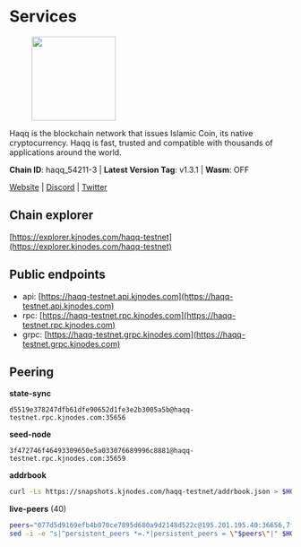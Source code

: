 # Services

<figure><img src="https://raw.githubusercontent.com/kj89/testnet_manuals/main/pingpub/logos/haqq.png" width="150" alt=""><figcaption></figcaption></figure>

Haqq is the blockchain network that issues Islamic Coin,  its native cryptocurrency. Haqq is fast, trusted and  compatible with thousands of applications around the world.

**Chain ID**: haqq_54211-3 | **Latest Version Tag**: v1.3.1 | **Wasm**: OFF

[Website](https://islamiccoin.net) | [Discord](https://discord.gg/hU9MHG5kZq) | [Twitter](https://twitter.com/Islamic_Coin)




## Chain explorer
[https://explorer.kjnodes.com/haqq-testnet](https://explorer.kjnodes.com/haqq-testnet)

## Public endpoints

* api: [https://haqq-testnet.api.kjnodes.com](https://haqq-testnet.api.kjnodes.com)
* rpc: [https://haqq-testnet.rpc.kjnodes.com](https://haqq-testnet.rpc.kjnodes.com)
* grpc: [https://haqq-testnet.grpc.kjnodes.com](https://haqq-testnet.grpc.kjnodes.com)

## Peering

**state-sync**

```text
d5519e378247dfb61dfe90652d1fe3e2b3005a5b@haqq-testnet.rpc.kjnodes.com:35656
```

**seed-node**

```text
3f472746f46493309650e5a033076689996c8881@haqq-testnet.rpc.kjnodes.com:35659
```

**addrbook**
```bash
curl -Ls https://snapshots.kjnodes.com/haqq-testnet/addrbook.json > $HOME/.haqqd/config/addrbook.json
```

**live-peers** (40)
```bash
peers="077d5d9169efb4b070ce7895d680a9d2148d522c@195.201.195.40:36656,7f2828e3910a4b165a65e5bfb2465c1e809bad3b@65.108.48.182:26656,d5519e378247dfb61dfe90652d1fe3e2b3005a5b@65.109.68.190:35656,6771e65c1b30cc514faf5943320fdda480fe9124@95.216.39.183:26656,32a8eec046b95e8646ff0810b4596dc7083a0beb@65.108.145.131:26656,56158e0f2acf850114e82644afceb565a73b08cc@185.144.99.95:26656,23ff658b56fbb8bc73372973a34733ff5d79b435@142.132.202.50:11604,2d13d679b64e1a574904a140f72815644ec71131@65.21.133.125:30656,dd5ebfba86d8b5ff9c6ea3eb340fdb30e4c6990f@162.55.102.45:26656,927a323649e7dd8d4c75da6e5edaee439652b46f@65.109.92.241:20116,0833039f717227ccd156d156ea772746b8ac6d71@146.19.24.139:26656,4990ed7074424046184dd474df40902c30f34182@65.108.250.241:26656,3df5a68b919177179c6dcb0b9c9354fd6bbba1c8@65.109.92.240:20116,bb3eecca04ac25ffa71175e77212eb2b88de6064@149.102.133.71:35656,2ad882b4126cc2ff75c24186ead4bfadb9bc6ae7@116.203.39.166:26656,48a2a7762a579d25bca95b0a3548b714238dd60b@213.239.216.252:20656,62bf004201a90ce00df6f69390378c3d90f6dd7e@45.83.173.19:26656,3afcd044314bff8a2b3579b545e642edbd80396d@154.26.157.237:35656,ed145a35b436878c1f1c10634bd18600f3696e17@95.217.181.142:26656,f1b1df46afd4c9d4f66051437078c0b85bc6b67b@65.108.206.118:61056,47a269c3e30f70d8234a2afd8e9055e74129fde0@65.108.129.29:36656,90b40d2b773090b82aa7788c2d1937e4fd6d2dc0@65.108.231.124:19656,eb503dddcc41ba801c646d63cc762de4e9c43aa4@35.228.23.164:26656,78e3ef8adf819b479acc13a2f92ab5c0fa350aeb@66.45.231.30:11464,6ce864d853904ebef9400528f129d8fefa6f1827@91.211.251.232:36656,9eb507f9365313dbe7f426050fec9648298f58ee@109.205.183.51:26656,24e894d4d8a18276acf6051cccf369a1ce69842d@65.108.151.105:26656,70c1b8334bf08fe5d56fb53d07da11f01faa560b@65.109.30.90:26656,46d146f78218ca4c00606254a1e059ef0c42e294@154.26.157.226:35656,a884387139109784cad9193652b82ef20a85d713@38.242.159.148:26656,59af99085c961a6a5c8dc4bc8b3abffda16ddccb@135.181.38.62:26656,23a1176c9911eac442d6d1bf15f92eeabb3981d5@45.83.173.18:26656,b1c07038b5b9b96d6fb35e4bb417af7ed238e733@95.217.35.186:26656,d43289f43e6fba3aaa51559d35b377907dd12007@65.108.234.11:11656,64a840f6f5344a22a485b2818f9da9a457d42827@95.217.57.232:36656,f50b6abb555c0d420834860d9a8f499801bb3ae8@135.181.62.222:26656,d8d8378108d4963ecdbb50e2f1712bc6f785f52c@154.26.157.227:35656,181c3ef9dba190c45ad8143550188d24e471b7a5@148.251.47.69:16656,f57fae1bdea281392b563a58978a2d8c0a37725f@95.217.233.234:26656,6e321bac32fbf035a7bf2085d02a40c88da0e7e0@149.102.133.68:35656"
sed -i -e "s|^persistent_peers *=.*|persistent_peers = \"$peers\"|" $HOME/.haqqd/config/config.toml
```
